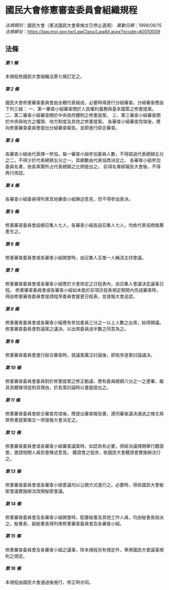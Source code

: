 # 國民大會修憲審查委員會組織規程

*法規類別*：國民大會（憲法國民大會章條文已停止適用）
*異動日期*：1999/06/15  
*法規網址*：https://law.moj.gov.tw/LawClass/LawAll.aspx?pcode=A0010009



## 法條
##### 第 1 條
本規程依國民大會組織法第七條訂定之。

##### 第 2 條
國民大會修憲審查委員會由全體代表組成，必要時得進行分組審查。分組審查應設下列三組：
一、第一審查小組審查關於人民權利義務與基本國策之修憲提案。
二、第二審查小組審查關於中央政府體制之修憲提案。
三、第三審查小組審查關於中央與地方之權限、地方制度及其他之修憲提案。
各審查小組審查完竣後，應向修憲審查委員會提出分組審查報告。並即進行綜合審查。

##### 第 3 條
各審查小組由代表擇一參加。每一審查小組參加委員人數，不得超過代表總額五分之二，不得少於代表總額五分之一。其額數由代表協商決定之。
各審查小組參加委員名單，依各黨團所占代表總額之比例提出之。
前項名單經報告大會後，不得再行改認。

##### 第 4 條
各審查小組委員得列席其他審查小組陳述意見，但不得參加表決。

##### 第 5 條
修憲審查委員會設總召集人七人，各審查小組各設召集人七人，均依代表協商推薦產生之。

##### 第 6 條
修憲審查委員會或各審查小組開會時，由召集人互推一人輪流主持會議。

##### 第 7 條
修憲審查委員會或各審查小組應於大會排定之日程表內，由召集人會議決定議事日程。
修憲審查委員會或各審查小組如未能於前項日程表規定期間內完成審查時，得由修憲審查委員會提請程序委員會變更日程表，並提報大會追認。

##### 第 8 條
修憲審查委員會或各審查小組應有參加委員三分之一以上人數之出席，始得開議。修憲審查委員會對議案之議決，以出席委員過半數之同意為之。

##### 第 9 條
修憲審查委員會進行綜合審查時，就議案廣泛討論後，即依序逐案討論議決。

##### 第 10 條
修憲審查委員會委員對於修憲提案之修正動議，應有委員總額八分之一之連署，擬具具體條項並附具理由，於各案討論時以書面提出之。

##### 第 11 條
修憲審查委員會綜合審查完竣後，應提出審查報告書，連同審查議決通過之條文與原修憲提案條文一併提報大會決定之。

##### 第 12 條
修憲審查委員會或各審查小組審查議案時，如認為有必要，得經決議擇期舉行聽證會，邀請相關人員到會陳述意見。
聽證會之程序，依國民大會聽證會實施辦法行之。

##### 第 13 條
修憲審查委員會或各審查小組會議均以公開方式進行之。必要時，得依國民大會秘密會議實施辦法改開秘密會議。

##### 第 14 條
修憲審查委員會及各審查小組開會時，配置秘書及其他工作人員，均由秘書長指派之。秘書長、副秘書長得列席修憲審查委員會及各審查小組。

##### 第 15 條
修憲審查委員會及各審查小組之議事，除本規程另有規定外，準用國民大會議事規則之規定。

##### 第 16 條
本規程由國民大會通過後施行，修正時亦同。


